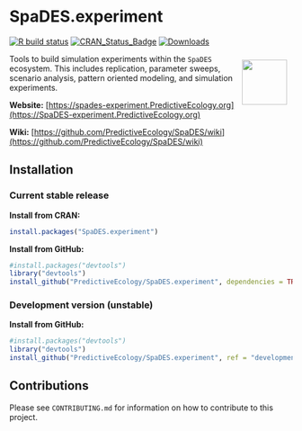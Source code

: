 # SpaDES.experiment

<!-- badges: start -->
[![R build status](https://github.com/PredictiveEcology/SpaDES.experiment/workflows/R-CMD-check/badge.svg)](https://github.com/PredictiveEcology/SpaDES.experiment/actions)
[![CRAN_Status_Badge](http://www.r-pkg.org/badges/version/SpaDES.experiment)](https://cran.r-project.org/package=SpaDES.experiment)
[![Downloads](http://cranlogs.r-pkg.org/badges/grand-total/SpaDES.experiment)](https://cran.r-project.org/package=SpaDES.experiment)
<!-- badges: end -->

<img align="right" width="80" vspace="10" hspace="10" src="https://github.com/PredictiveEcology/SpaDES/raw/master/docs/images/SpaDES.png">

Tools to build simulation experiments within the `SpaDES` ecosystem.
This includes replication, parameter sweeps, scenario analysis, pattern oriented modeling, and simulation experiments.

**Website:** [https://spades-experiment.PredictiveEcology.org](https://SpaDES-experiment.PredictiveEcology.org)

**Wiki:** [https://github.com/PredictiveEcology/SpaDES/wiki](https://github.com/PredictiveEcology/SpaDES/wiki)

## Installation

### Current stable release

**Install from CRAN:**

```r
install.packages("SpaDES.experiment")
```

**Install from GitHub:**

```r
#install.packages("devtools")
library("devtools")
install_github("PredictiveEcology/SpaDES.experiment", dependencies = TRUE) # master
```

### Development version (unstable)

**Install from GitHub:**

```r
#install.packages("devtools")
library("devtools")
install_github("PredictiveEcology/SpaDES.experiment", ref = "development", dependencies = TRUE)
```

## Contributions

Please see `CONTRIBUTING.md` for information on how to contribute to this project.
